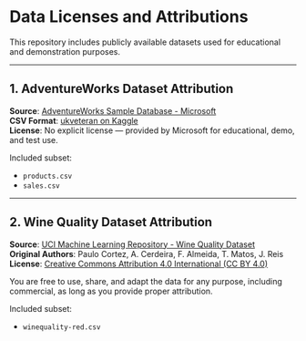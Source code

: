 # Data Licenses and Attributions

This repository includes publicly available datasets used for educational and demonstration purposes.

---

## 1. AdventureWorks Dataset Attribution

**Source**: [AdventureWorks Sample Database - Microsoft](https://learn.microsoft.com/en-us/sql/samples/adventureworks-install-configure)  
**CSV Format**: [ukveteran on Kaggle](https://www.kaggle.com/datasets/ukveteran/adventure-works)  
**License**: No explicit license — provided by Microsoft for educational, demo, and test use.

Included subset:
- `products.csv`
- `sales.csv`

---

## 2. Wine Quality Dataset Attribution

**Source**: [UCI Machine Learning Repository - Wine Quality Dataset](https://archive.ics.uci.edu/dataset/186/wine+quality)  
**Original Authors**: Paulo Cortez, A. Cerdeira, F. Almeida, T. Matos, J. Reis  
**License**: [Creative Commons Attribution 4.0 International (CC BY 4.0)](https://creativecommons.org/licenses/by/4.0/)

You are free to use, share, and adapt the data for any purpose, including commercial, as long as you provide proper attribution.

Included subset:
- `winequality-red.csv`
